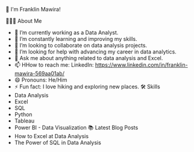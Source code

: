 👋 I'm Franklin Mawira!

👨🏽‍💻 About Me
- 👀 I’m currently working as a Data Analyst.
- 🌱 I’m constantly learning and improving my skills.
- 💞️ I’m looking to collaborate on data analysis projects.
- 🤔 I’m looking for help with advancing my career in data analytics.
- 💬 Ask me about anything related to data analysis and Excel.
- 📫 HHow to reach me: LinkedIn: https://www.linkedin.com/in/franklin-mawira-569aa01ab/
- 😄 Pronouns: He/Him
- ⚡ Fun fact: I love hiking and exploring new places.
🛠️ Skills
- Data Analysis
- Excel
- SQL
- Python
- Tableau
- Power BI - Data Visualization
📚 Latest Blog Posts
- How to Excel at Data Analysis
- The Power of SQL in Data Analysis
<!---
Mawaks/Mawaks is a ✨ special ✨ repository because its `README.md` (this file) appears on your GitHub profile.
You can click the Preview link to take a look at your changes.
--->
